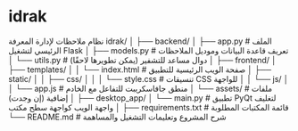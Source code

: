 # idrak
نظام ملاحظات لإدارة المعرفة idrak/
│
├── backend/
│   ├── app.py         # الملف الرئيسي لتشغيل Flask
│   ├── models.py      # تعريف قاعدة البيانات وموديل الملاحظات
│   └── utils.py       # دوال مساعد للتشفير (يمكن تطويرها لاحقًا)
│
├── frontend/
│   ├── templates/
│   │   └── index.html # صفحة الويب الرئيسية للتطبيق
│   ├── static/
│   │   ├── css/
│   │   │   └── style.css  # تنسيقات CSS للواجهة
│   │   └── js/
│   │       └── app.js     # منطق جافاسكريبت للتفاعل مع الخادم
│   └── assets/            # ملفات إضافية (إن وجدت)
│
├── desktop_app/
│   └── main.py        # تطبيق PyQt لتغليف واجهة الويب كواجهة سطح مكتب
│
├── requirements.txt   # قائمة المكتبات المطلوبة
└── README.md          # شرح المشروع وتعليمات التشغيل والمساهمة

